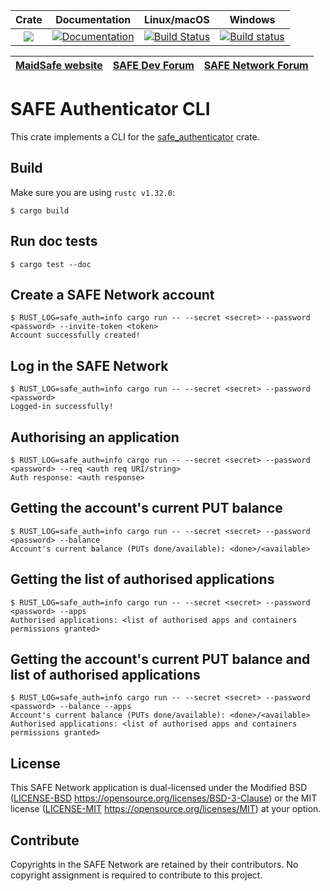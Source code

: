 |Crate|Documentation|Linux/macOS|Windows|
|:---:|:-----------:|:--------:|:-----:|
|[![](http://meritbadge.herokuapp.com/safe-authenticator-cli)](https://crates.io/crates/safe-authenticator-cli)|[![Documentation](https://docs.rs/safe-authenticator-cli/badge.svg)](https://docs.rs/safe-authenticator-cli)|[![Build Status](https://travis-ci.com/maidsafe/safe-authenticator-cli.svg?branch=master)](https://travis-ci.com/maidsafe/safe-authenticator-cli)|[![Build status](https://ci.appveyor.com/api/projects/status/ajw6ab26p86jdac4/branch/master?svg=true)](https://ci.appveyor.com/project/MaidSafe-QA/safe-authenticator-cli/branch/master)|

| [MaidSafe website](https://maidsafe.net) | [SAFE Dev Forum](https://forum.safedev.org) | [SAFE Network Forum](https://safenetforum.org) |
|:----------------------------------------:|:-------------------------------------------:|:----------------------------------------------:|

# SAFE Authenticator CLI
This crate implements a CLI for the [safe_authenticator](https://github.com/maidsafe/safe_client_libs/tree/master/safe_authenticator) crate.

## Build
Make sure you are using `rustc v1.32.0`:
```
$ cargo build
```

## Run doc tests
```
$ cargo test --doc
```

## Create a SAFE Network account
```
$ RUST_LOG=safe_auth=info cargo run -- --secret <secret> --password <password> --invite-token <token>
Account successfully created!
```

## Log in the SAFE Network
```
$ RUST_LOG=safe_auth=info cargo run -- --secret <secret> --password <password>
Logged-in successfully!
```

## Authorising an application
```
$ RUST_LOG=safe_auth=info cargo run -- --secret <secret> --password <password> --req <auth req URI/string>
Auth response: <auth response>
```

## Getting the account's current PUT balance
```
$ RUST_LOG=safe_auth=info cargo run -- --secret <secret> --password <password> --balance
Account's current balance (PUTs done/available): <done>/<available>
```

## Getting the list of authorised applications
```
$ RUST_LOG=safe_auth=info cargo run -- --secret <secret> --password <password> --apps
Authorised applications: <list of authorised apps and containers permissions granted>
```

## Getting the account's current PUT balance and list of authorised applications
```
$ RUST_LOG=safe_auth=info cargo run -- --secret <secret> --password <password> --balance --apps
Account's current balance (PUTs done/available): <done>/<available>
Authorised applications: <list of authorised apps and containers permissions granted>
```

## License
This SAFE Network application is dual-licensed under the Modified BSD ([LICENSE-BSD](LICENSE-BSD) https://opensource.org/licenses/BSD-3-Clause) or the MIT license ([LICENSE-MIT](LICENSE-MIT) https://opensource.org/licenses/MIT) at your option.

## Contribute
Copyrights in the SAFE Network are retained by their contributors. No copyright assignment is required to contribute to this project.
